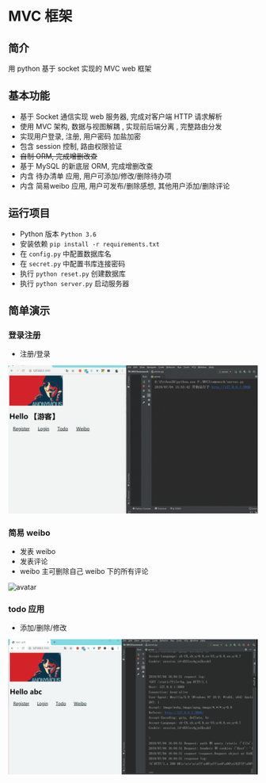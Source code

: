 # MVC 框架

## 简介

用 python 基于 socket 实现的 MVC web 框架


## 基本功能

- 基于 Socket 通信实现 web 服务器, 完成对客户端 HTTP 请求解析
- 使用 MVC 架构, 数据与视图解耦 , 实现前后端分离 , 完整路由分发
- 实现用户登录, 注册, 用户密码 加盐加密
- 包含 session 控制, 路由权限验证
- ~~自制 ORM, 完成增删改查~~
- 基于 MySQL 的新底层 ORM, 完成增删改查
- 内含 待办清单 应用, 用户可添加/修改/删除待办项
- 内含 简易weibo 应用, 用户可发布/删除感想, 其他用户添加/删除评论

## 运行项目
- Python 版本 `Python 3.6`
- 安装依赖 `pip install -r requirements.txt`
- 在 `config.py` 中配置数据库名
- 在 `secret.py` 中配置书库连接密码
- 执行 `python reset.py` 创建数据库
- 执行 `python server.py` 启动服务器



## 简单演示

### 登录注册

- 注册/登录

![avatar](https://github.com/Zeng-Tao/MVCframework/raw/master/GIF/login-register.gif )

### 简易 weibo

- 发表 weibo
- 发表评论
- weibo 主可删除自己 weibo 下的所有评论

![avatar](https://github.com/Zeng-Tao/MVCframework/raw/master/GIF/weibo.gif )

### todo 应用

- 添加/删除/修改

![avatar](https://github.com/Zeng-Tao/MVCframework/raw/master/GIF/todo.gif )

